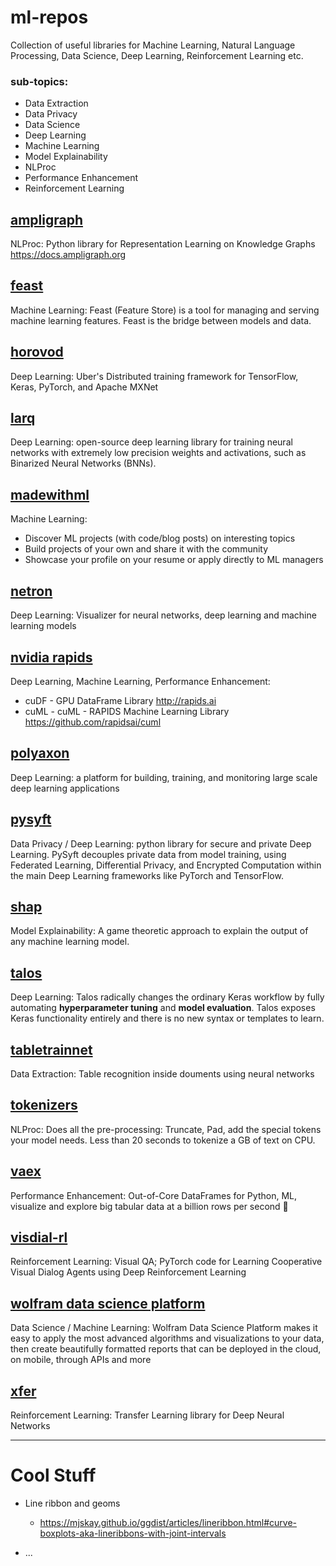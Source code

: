 # ml-repos
Collection of useful libraries for Machine Learning, Natural Language Processing, Data Science, Deep Learning, Reinforcement Learning etc.

### sub-topics: 
  * Data Extraction
  * Data Privacy
  * Data Science
  * Deep Learning
  * Machine Learning
  * Model Explainability
  * NLProc
  * Performance Enhancement
  * Reinforcement Learning
  

## [ampligraph](https://github.com/Accenture/AmpliGraph)
NLProc: Python library for Representation Learning on Knowledge Graphs https://docs.ampligraph.org

## [feast](https://github.com/feast-dev/feast)
Machine Learning: Feast (Feature Store) is a tool for managing and serving machine learning features. Feast is the bridge between models and data.

## [horovod](https://github.com/horovod/horovod)
Deep Learning: Uber's Distributed training framework for TensorFlow, Keras, PyTorch, and Apache MXNet

## [larq](https://docs.larq.dev/)
Deep Learning: open-source deep learning library for training neural networks with extremely low precision weights and activations, such as Binarized Neural Networks (BNNs).

## [madewithml](https://madewithml.com/)
Machine Learning: 
  * Discover ML projects (with code/blog posts) on interesting topics
  * Build projects of your own and share it with the community
  * Showcase your profile on your resume or apply directly to ML managers

## [netron](https://github.com/lutzroeder/netron)
Deep Learning: Visualizer for neural networks, deep learning and machine learning models

## [nvidia rapids](https://github.com/rapidsai)
Deep Learning, Machine Learning, Performance Enhancement: 
  * cuDF - GPU DataFrame Library http://rapids.ai
  * cuML - cuML - RAPIDS Machine Learning Library https://github.com/rapidsai/cuml

## [polyaxon](https://github.com/polyaxon/polyaxon)
Deep Learning: a platform for building, training, and monitoring large scale deep learning applications

## [pysyft](https://github.com/OpenMined/PySyft)
Data Privacy / Deep Learning: python library for secure and private Deep Learning. PySyft decouples private data from model training, using Federated Learning, Differential Privacy, and Encrypted Computation within the main Deep Learning frameworks like PyTorch and TensorFlow.

## [shap](https://github.com/slundberg/shap)
Model Explainability: A game theoretic approach to explain the output of any machine learning model.

## [talos](https://github.com/autonomio/talos)
Deep Learning: Talos radically changes the ordinary Keras workflow by fully automating <b>hyperparameter tuning</b> and <b>model evaluation</b>. Talos exposes Keras functionality entirely and there is no new syntax or templates to learn.

## [tabletrainnet](https://github.com/mawanda-jun/TableTrainNet)
Data Extraction: Table recognition inside douments using neural networks

## [tokenizers](https://github.com/huggingface/tokenizers)
NLProc: Does all the pre-processing: Truncate, Pad, add the special tokens your model needs. Less than 20 seconds to tokenize a GB of text on CPU.

## [vaex](https://github.com/vaexio/vaex/)
Performance Enhancement: Out-of-Core DataFrames for Python, ML, visualize and explore big tabular data at a billion rows per second 🚀

## [visdial-rl](https://github.com/batra-mlp-lab/visdial-rl)
Reinforcement Learning: Visual QA; PyTorch code for Learning Cooperative Visual Dialog Agents using Deep Reinforcement Learning

## [wolfram data science platform](https://www.wolfram.com/data-science-platform/)
Data Science / Machine Learning: Wolfram Data Science Platform makes it easy to apply the most advanced algorithms and visualizations to your data, then create beautifully formatted reports that can be deployed in the cloud, on mobile, through APIs and more

## [xfer](https://github.com/amzn/xfer)
Reinforcement Learning: Transfer Learning library for Deep Neural Networks

---
# Cool Stuff

* Line ribbon and geoms
  - https://mjskay.github.io/ggdist/articles/lineribbon.html#curve-boxplots-aka-lineribbons-with-joint-intervals

* ...
